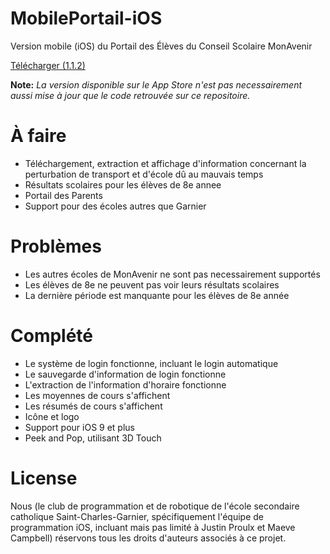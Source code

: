 # MobilePortail-iOS
Version mobile (iOS) du Portail des Élèves du Conseil Scolaire MonAvenir

[Télécharger (1.1.2)](https://itunes.apple.com/us/app/portail-des-élèves/id1316264086?mt=8)

**Note:** *La version disponible sur le App Store n'est pas necessairement aussi mise à jour que le code retrouvée sur ce repositoire.*

# À faire
- Téléchargement, extraction et affichage d'information concernant la perturbation de transport et d'école dû au mauvais temps
- Résultats scolaires pour les élèves de 8e annee
- Portail des Parents
- Support pour des écoles autres que Garnier

# Problèmes
- Les autres écoles de MonAvenir ne sont pas necessairement supportés
- Les élèves de 8e ne peuvent pas voir leurs résultats scolaires
- La dernière période est manquante pour les élèves de 8e année

# Complété
- Le système de login fonctionne, incluant le login automatique
- Le sauvegarde d'information de login fonctionne
- L'extraction de l'information d'horaire fonctionne
- Les moyennes de cours s'affichent
- Les résumés de cours s'affichent
- Icône et logo
- Support pour iOS 9 et plus
- Peek and Pop, utilisant 3D Touch

# License
Nous (le club de programmation et de robotique de l'école secondaire catholique Saint-Charles-Garnier, spécifiquement l'équipe de programmation iOS, incluant mais pas limité à Justin Proulx et Maeve Campbell) réservons tous les droits d'auteurs associés à ce projet.
